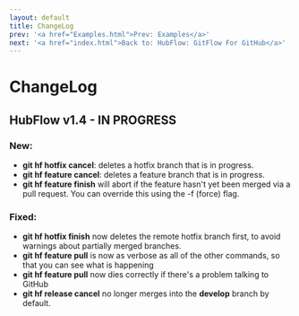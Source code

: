 ```yaml
---
layout: default
title: ChangeLog
prev: '<a href="Examples.html">Prev: Examples</a>'
next: '<a href="index.html">Back to: HubFlow: GitFlow For GitHub</a>'
---
```

# ChangeLog

## HubFlow v1.4 - IN PROGRESS

### New:

* __git hf hotfix cancel__: deletes a hotfix branch that is in progress.
* __git hf feature cancel__: deletes a feature branch that is in progress.
* __git hf feature finish__ will abort if the feature hasn't yet been merged via a pull request. You can override this using the -f (force) flag.

### Fixed:

* __git hf hotfix finish__ now deletes the remote hotfix branch first, to avoid warnings about partially merged branches.
* __git hf feature pull__ is now as verbose as all of the other commands, so that you can see what is happening
* __git hf feature pull__ now dies correctly if there's a problem talking to GitHub
* __git hf release cancel__ no longer merges into the __develop__ branch by default.